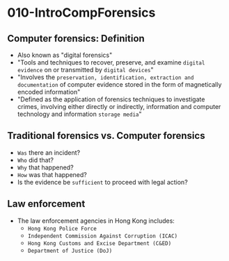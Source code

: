# 010-IntroCompForensics

## Computer forensics: Definition

* Also known as "digital forensics" 
* "Tools and techniques to recover, preserve, and examine `digital evidence` on or transmitted by `digital devices`"
* "Involves the `preservation, identification, extraction and documentation` of computer evidence stored in the form of magnetically encoded information"
* "Defined as the application of forensics techniques to investigate crimes, involving either directly or indirectly, information and computer technology and information `storage media`"

## Traditional forensics vs. Computer forensics

* `Was` there an incident?
* `Who` did that?
* `Why` that happened?
* `How` was that happened?
* Is the evidence be `sufficient` to proceed with legal action?

## Law enforcement

* The law enforcement agencies in Hong Kong includes:
  * `Hong Kong Police Force`
  * `Independent Commission Against Corruption (ICAC)`
  * `Hong Kong Customs and Excise Department (C&ED)`
  * `Department of Justice (DoJ)`

